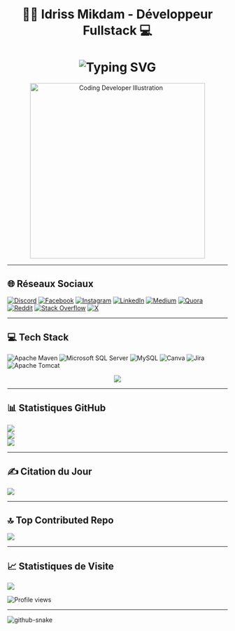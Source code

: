 <!-- Titre principal -->
<h1 align="center">🙋‍♂️ Idriss Mikdam - Développeur Fullstack 💻</h1>

<!-- Animation de texte -->
<h1 align="center">
  <img src="https://readme-typing-svg.demolab.com?font=Fira+Code&size=28&pause=1000&color=36BCF7&center=true&vCenter=true&width=500&lines=Idriss+Mikdam;Développeur+Fullstack+Java+%7C+Angular;Bienvenue+sur+mon+GitHub+👨‍💻" alt="Typing SVG" />
</h1>

<!-- Illustration centrale -->
<p align="center">
  <img src="https://github.com/Idriss-Mikdam/Idriss-Mikdam/blob/main/assets/dev-illustration.png" width="400" alt="Coding Developer Illustration" />
</p>

---

## 🌐 Réseaux Sociaux

[![Discord](https://img.shields.io/badge/Discord-%237289DA.svg?logo=discord&logoColor=white)](https://discordapp.com/users/749634870145187910)
[![Facebook](https://img.shields.io/badge/Facebook-%231877F2.svg?logo=Facebook&logoColor=white)](https://facebook.com/Idriss_Mikdam)
[![Instagram](https://img.shields.io/badge/Instagram-%23E4405F.svg?logo=Instagram&logoColor=white)](https://instagram.com/Idriss_Mikdam)
[![LinkedIn](https://img.shields.io/badge/LinkedIn-%230077B5.svg?logo=linkedin&logoColor=white)](https://linkedin.com/in/Idriss_Mikdam-32716422b)
[![Medium](https://img.shields.io/badge/Medium-12100E?logo=medium&logoColor=white)](https://medium.com/@@Idriss_Mikdam)
[![Quora](https://img.shields.io/badge/Quora-%23B92B27.svg?logo=Quora&logoColor=white)](https://quora.com/profile/Idriss_Mikdam)
[![Reddit](https://img.shields.io/badge/Reddit-%23FF4500.svg?logo=Reddit&logoColor=white)](https://reddit.com/user/Idriss_Mikdam)
[![Stack Overflow](https://img.shields.io/badge/-Stackoverflow-FE7A16?logo=stack-overflow&logoColor=white)](https://stackoverflow.com/users/28152849)
[![X](https://img.shields.io/badge/X-black.svg?logo=X&logoColor=white)](https://x.com/Idriss_Mikdam)

---

## 💻 Tech Stack

![Apache Maven](https://img.shields.io/badge/Apache%20Maven-C71A36?style=for-the-badge&logo=Apache%20Maven&logoColor=white)
![Microsoft SQL Server](https://img.shields.io/badge/Microsoft%20SQL%20Server-CC2927?style=for-the-badge&logo=microsoft%20sql%20server&logoColor=white)
![MySQL](https://img.shields.io/badge/mysql-4479A1.svg?style=for-the-badge&logo=mysql&logoColor=white)
![Canva](https://img.shields.io/badge/Canva-%2300C4CC.svg?style=for-the-badge&logo=Canva&logoColor=white)
![Jira](https://img.shields.io/badge/jira-%230A0FFF.svg?style=for-the-badge&logo=jira&logoColor=white)
![Apache Tomcat](https://img.shields.io/badge/apache%20tomcat-%23F8DC75.svg?style=for-the-badge&logo=apache-tomcat&logoColor=black)

<p align="center">
  <img src="https://skillicons.dev/icons?i=java,js,ts,html,css,angular,c,cpp,figma,git,github,tailwind,bootstrap,docker" />
</p>

---

## 📊 Statistiques GitHub

![](https://github-readme-stats.vercel.app/api?username=Idriss-Mikdam&theme=neon&hide_border=false&include_all_commits=true&count_private=true)<br/>
![](https://nirzak-streak-stats.vercel.app/?user=Idriss-Mikdam&theme=neon&hide_border=false)<br/>
![](https://github-readme-stats.vercel.app/api/top-langs/?username=Idriss-Mikdam&theme=neon&hide_border=false&layout=compact)

---

## ✍️ Citation du Jour

![](https://quotes-github-readme.vercel.app/api?type=horizontal&theme=radical)

---

## 🔝 Top Contributed Repo

![](https://github-contributor-stats.vercel.app/api?username=Idriss-Mikdam&limit=5&theme=dark&combine_all_yearly_contributions=true)

---

## 📈 Statistiques de Visite

[![](https://visitcount.itsvg.in/api?id=Idriss-Mikdam&icon=0&color=0)](https://visitcount.itsvg.in)
<p align="left">
  <img src="https://komarev.com/ghpvc/?username=Idriss-Mikdam&label=Profile%20views&color=0e75b6&style=flat" alt="Profile views" />
</p>

---

<!-- Animation Snake Contributions -->
<picture>
  <source media="(prefers-color-scheme: dark)" srcset="https://raw.githubusercontent.com/Idriss-Mikdam/Idriss-Mikdam/output/github-snake-dark.svg" />
  <source media="(prefers-color-scheme: light)" srcset="https://raw.githubusercontent.com/Idriss-Mikdam/Idriss-Mikdam/output/github-snake.svg" />
  <img alt="github-snake" src="https://raw.githubusercontent.com/Idriss-Mikdam/Idriss-Mikdam/output/github-snake.svg" />
</picture>

